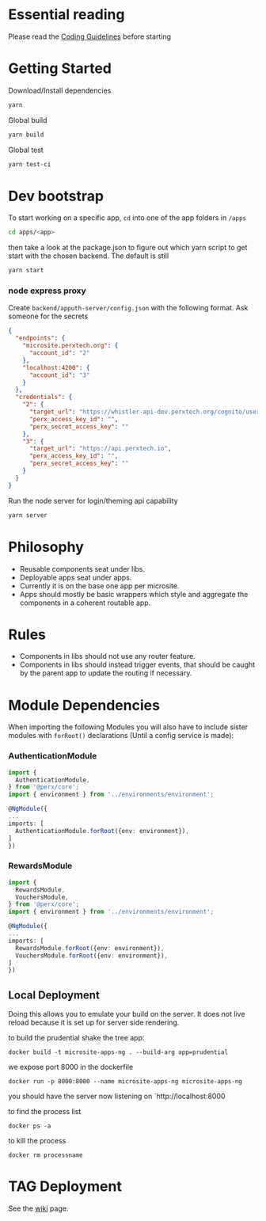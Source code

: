 # Essential reading
Please read the [Coding Guidelines](coding-guidelines.md) before starting

# Getting Started
Download/Install dependencies
```bash
yarn
```

Global build
```bash
yarn build
```

Global test
```bash
yarn test-ci
```

# Dev bootstrap
To start working on a specific app, `cd` into one of the app folders in `/apps`
```bash
cd apps/<app> 
```
then take a look at the package.json to figure out which yarn script to get start with the chosen backend.
The default is still 
```bash 
yarn start
```
### node express proxy

 Create `backend/apputh-server/config.json` with the following format. Ask someone for the secrets
```json
{
  "endpoints": {
    "microsite.perxtech.org": {
      "account_id": "2"
    },
    "localhost:4200": {
      "account_id": "3"
    }
  },
  "credentials": {
    "2": {
      "target_url": "https://whistler-api-dev.perxtech.org/cognito/users",
      "perx_access_key_id": "",
      "perx_secret_access_key": ""
    },
    "3": {
      "target_url": "https://api.perxtech.io",
      "perx_access_key_id": "",
      "perx_secret_access_key": ""
    }
  }
}
```
Run the node server for login/theming api capability 
```bash 
yarn server
```

# Philosophy
* Reusable components seat under libs.
* Deployable apps seat under apps.
* Currently it is on the base one app per microsite.
* Apps should mostly be basic wrappers which style and aggregate the components in a coherent routable app.

# Rules
* Components in libs should not use any router feature.
* Components in libs should instead trigger events, that should be caught by the parent app to update the routing if necessary.

# Module Dependencies
When importing the following Modules you will also have to include sister modules with `forRoot()` declarations (Until a config service is made):

### AuthenticationModule
```typescript
import {
  AuthenticationModule,
} from '@perx/core';
import { environment } from '../environments/environment';

@NgModule({
...
imports: [
  AuthenticationModule.forRoot({env: environment}),
]
})

```
### RewardsModule
```typescript
import {
  RewardsModule,
  VouchersModule,
} from '@perx/core';
import { environment } from '../environments/environment';

@NgModule({
...
imports: [
  RewardsModule.forRoot({env: environment}),
  VouchersModule.forRoot({env: environment}),
]
})

```

## Local Deployment

Doing this allows you to emulate your build on the server. It does not live reload because it is set up for server side rendering.

to build the prudential shake the tree app:
```
docker build -t microsite-apps-ng . --build-arg app=prudential
```


we expose port 8000 in the dockerfile
```
docker run -p 8000:8000 --name microsite-apps-ng microsite-apps-ng
```

you should have the server now listening on `http://localhost:8000

to find the process list
```
docker ps -a
```

to kill the process

```
docker rm processname

```

# TAG Deployment

See the [wiki](../../wiki/Tag-Deployment) page.
